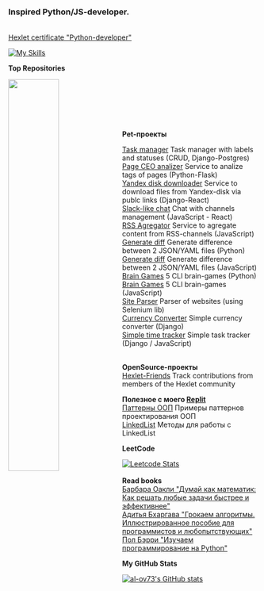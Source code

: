 ### Inspired Python/JS-developer.

 <br /><a href="https://disk.yandex.ru/client/disk/Hexlet?idApp=client&dialog=slider&idDialog=%2Fdisk%2FHexlet%2FAlexander_Ovechkin_Python_en.png">Hexlet certificate "Python-developer"</a><br />


[![My Skills](https://skillicons.dev/icons?i=git,python,nodejs,bootstrap,django,flask,linux,react,docker,gitlab,postgres&theme=light)](https://skillicons.dev)

<b>Top Repositories</b>
<div width="100%" align="center">
  <a href="https://github.com/al-ov73/mems-storage" align="left"><img align="left" width="45%" src="https://github-readme-stats.vercel.app/api/pin/?username=al-ov73&repo=mems-storage&title_color=0891b2&text_color=ffffff&icon_color=0891b2&bg_color=27272a&hide_border=true&locale=en" /></a>
</div>
<br/><br/><br/><br/><br/><br/>
<b>Pet-проекты</b>
<br />

 <a href="https://github.com/al-ov73/python-project-52">Task manager</a>
Task manager with labels and statuses (CRUD, Django-Postgres)
<br />
 <a href="https://github.com/al-ov73/python-project-83">Page CEO analizer</a>
Service to analize tags of pages (Python-Flask)
<br />
 <a href="https://github.com/al-ov73/yadisk_download">Yandex disk downloader</a>
Service to download files from Yandex-disk via publc links (Django-React)
<br />
 <a href="https://github.com/al-ov73/frontend-project-12">Slack-like chat</a>
Chat with channels management (JavaScript - React)
<br />
 <a href="https://github.com/al-ov73/frontend-project-11">RSS Agregator</a>
Service to agregate content from RSS-channels (JavaScript)
<br />
 <a href="https://github.com/al-ov73/python-project-50">Generate diff</a>
Generate difference between 2 JSON/YAML files (Python)
<br />
 <a href="https://github.com/al-ov73/frontend-project-46">Generate diff</a>
Generate difference between 2 JSON/YAML files (JavaScript)
<br />
  <a href="https://github.com/al-ov73/python-project-49">Brain Games</a>
5 CLI brain-games (Python)
 <br />
  <a href="https://github.com/al-ov73/frontend-project-44">Brain Games</a>
5 CLI brain-games (JavaScript)
<br />
   <a href="https://github.com/al-ov73/parser">Site Parser</a>
Parser of websites (using Selenium lib)
 <br />
   <a href="https://github.com/al-ov73/currency_converter">Currency Converter</a>
Simple currency converter (Django)
 <br />
   <a href="https://github.com/al-ov73/simple-time-tracker">Simple time tracker</a>
Simple task tracker (Django / JavaScript)
 <br /><br />
 
<b>OpenSource-проекты</b><br />
 <a href="https://github.com/al-ov73/hexlet-friends">Hexlet-Friends</a>
Track contributions from members of the Hexlet community
 <br />

<b>Полезное с моего <a href="https://replit.com/@AlieksandrOviec">Replit</a></b><br />
 <a href="https://replit.com/@AlieksandrOviec/DesignPatterns?v=1">Паттерны ООП</a>
Примеры паттернов проектирования ООП
 <br />
  <a href="https://replit.com/@AlieksandrOviec/LinkedList?v=1">LinkedList</a>
Методы для работы с LinkedList
 <br />

<b>LeetCode</b>

[![Leetcode Stats](https://leetcard.jacoblin.cool/al-ov73?theme=nord)](https://leetcode.com/al-ov73)
<br/><br/>
<b>Read books</b>
<br />
  <a href="https://www.litres.ru/book/barbara-oakli/dumay-kak-matematik-kak-reshat-lubye-zadachi-bystree-i-effek-15561452/">Барбара Оакли "Думай как математик: Как решать любые задачи быстрее и эффективнее"</a>
<br />
  <a href="https://www.litres.ru/book/aditya-bhargava/grokaem-algoritmy-illustrirovannoe-posobie-dlya-programmis-39158380/">Адитья Бхаргава "Грокаем алгоритмы. Иллюстрированное пособие для программистов и любопытствующих"</a>
<br />
  <a href="https://www.litres.ru/book/pol-berri/izuchaem-programmirovanie-na-python-25562287/">Пол Бэрри "Изучаем программирование на Python"</a>


<b>My GitHub Stats</b>

<a href="http://www.github.com/al-ov73"><img src="https://github-readme-stats.vercel.app/api?username=al-ov73&show_icons=true&hide=stars,prs,issues,&count_private=true&title_color=0891b2&text_color=ffffff&icon_color=0891b2&bg_color=27272a&hide_border=true&show_icons=true" alt="al-ov73's GitHub stats" /></a>


